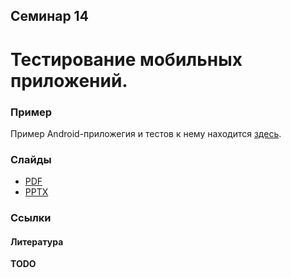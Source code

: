 Семинар 14
--

# Тестирование мобильных приложений.


### Пример

Пример Android-приложегия и тестов к нему находится [здесь](android/).

### Слайды

* [PDF](Seminar14.pdf)
* [PPTX](Seminar14.pptx)

### Ссылки

#### Литература

__TODO__
